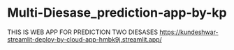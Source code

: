 # Multi-Diesase_prediction-app-by-kp
THIS IS WEB APP FOR PREDICTION TWO DIESASES 
https://kundeshwar-streamlit-deploy-by-cloud-app-hmbk9j.streamlit.app/
